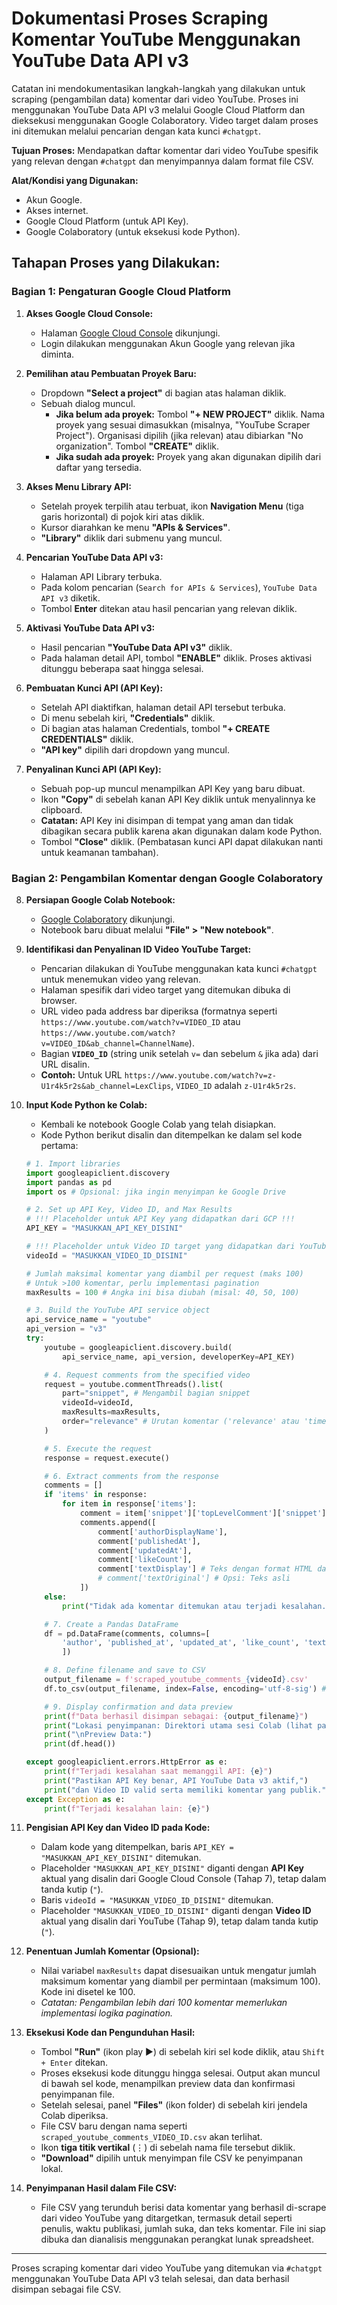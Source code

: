 # Dokumentasi Proses Scraping Komentar YouTube Menggunakan YouTube Data API v3

Catatan ini mendokumentasikan langkah-langkah yang dilakukan untuk scraping (pengambilan data) komentar dari video YouTube. Proses ini menggunakan YouTube Data API v3 melalui Google Cloud Platform dan dieksekusi menggunakan Google Colaboratory. Video target dalam proses ini ditemukan melalui pencarian dengan kata kunci `#chatgpt`.

**Tujuan Proses:** Mendapatkan daftar komentar dari video YouTube spesifik yang relevan dengan `#chatgpt` dan menyimpannya dalam format file CSV.

**Alat/Kondisi yang Digunakan:**
*   Akun Google.
*   Akses internet.
*   Google Cloud Platform (untuk API Key).
*   Google Colaboratory (untuk eksekusi kode Python).

## Tahapan Proses yang Dilakukan:

### Bagian 1: Pengaturan Google Cloud Platform

1.  **Akses Google Cloud Console:**
    *   Halaman [Google Cloud Console](https://console.cloud.google.com/) dikunjungi.
    *   Login dilakukan menggunakan Akun Google yang relevan jika diminta.

2.  **Pemilihan atau Pembuatan Proyek Baru:**
    *   Dropdown **"Select a project"** di bagian atas halaman diklik.
    *   Sebuah dialog muncul.
        *   **Jika belum ada proyek:** Tombol **"+ NEW PROJECT"** diklik. Nama proyek yang sesuai dimasukkan (misalnya, "YouTube Scraper Project"). Organisasi dipilih (jika relevan) atau dibiarkan "No organization". Tombol **"CREATE"** diklik.
        *   **Jika sudah ada proyek:** Proyek yang akan digunakan dipilih dari daftar yang tersedia.

3.  **Akses Menu Library API:**
    *   Setelah proyek terpilih atau terbuat, ikon **Navigation Menu** (tiga garis horizontal) di pojok kiri atas diklik.
    *   Kursor diarahkan ke menu **"APIs & Services"**.
    *   **"Library"** diklik dari submenu yang muncul.

4.  **Pencarian YouTube Data API v3:**
    *   Halaman API Library terbuka.
    *   Pada kolom pencarian (`Search for APIs & Services`), `YouTube Data API v3` diketik.
    *   Tombol **Enter** ditekan atau hasil pencarian yang relevan diklik.

5.  **Aktivasi YouTube Data API v3:**
    *   Hasil pencarian **"YouTube Data API v3"** diklik.
    *   Pada halaman detail API, tombol **"ENABLE"** diklik. Proses aktivasi ditunggu beberapa saat hingga selesai.

6.  **Pembuatan Kunci API (API Key):**
    *   Setelah API diaktifkan, halaman detail API tersebut terbuka.
    *   Di menu sebelah kiri, **"Credentials"** diklik.
    *   Di bagian atas halaman Credentials, tombol **"+ CREATE CREDENTIALS"** diklik.
    *   **"API key"** dipilih dari dropdown yang muncul.

7.  **Penyalinan Kunci API (API Key):**
    *   Sebuah pop-up muncul menampilkan API Key yang baru dibuat.
    *   Ikon **"Copy"** di sebelah kanan API Key diklik untuk menyalinnya ke clipboard.
    *   **Catatan:** API Key ini disimpan di tempat yang aman dan tidak dibagikan secara publik karena akan digunakan dalam kode Python.
    *   Tombol **"Close"** diklik. (Pembatasan kunci API dapat dilakukan nanti untuk keamanan tambahan).

### Bagian 2: Pengambilan Komentar dengan Google Colaboratory

8.  **Persiapan Google Colab Notebook:**
    *   [Google Colaboratory](https://colab.research.google.com/) dikunjungi.
    *   Notebook baru dibuat melalui **"File" > "New notebook"**.

9.  **Identifikasi dan Penyalinan ID Video YouTube Target:**
    *   Pencarian dilakukan di YouTube menggunakan kata kunci `#chatgpt` untuk menemukan video yang relevan.
    *   Halaman spesifik dari video target yang ditemukan dibuka di browser.
    *   URL video pada address bar diperiksa (formatnya seperti `https://www.youtube.com/watch?v=VIDEO_ID` atau `https://www.youtube.com/watch?v=VIDEO_ID&ab_channel=ChannelName`).
    *   Bagian **`VIDEO_ID`** (string unik setelah `v=` dan sebelum `&` jika ada) dari URL disalin.
    *   **Contoh:** Untuk URL `https://www.youtube.com/watch?v=z-U1r4k5r2s&ab_channel=LexClips`, `VIDEO_ID` adalah `z-U1r4k5r2s`.

10. **Input Kode Python ke Colab:**
    *   Kembali ke notebook Google Colab yang telah disiapkan.
    *   Kode Python berikut disalin dan ditempelkan ke dalam sel kode pertama:

    ```python
    # 1. Import libraries
    import googleapiclient.discovery
    import pandas as pd
    import os # Opsional: jika ingin menyimpan ke Google Drive

    # 2. Set up API Key, Video ID, and Max Results
    # !!! Placeholder untuk API Key yang didapatkan dari GCP !!!
    API_KEY = "MASUKKAN_API_KEY_DISINI"

    # !!! Placeholder untuk Video ID target yang didapatkan dari YouTube !!!
    videoId = "MASUKKAN_VIDEO_ID_DISINI"

    # Jumlah maksimal komentar yang diambil per request (maks 100)
    # Untuk >100 komentar, perlu implementasi pagination
    maxResults = 100 # Angka ini bisa diubah (misal: 40, 50, 100)

    # 3. Build the YouTube API service object
    api_service_name = "youtube"
    api_version = "v3"
    try:
        youtube = googleapiclient.discovery.build(
            api_service_name, api_version, developerKey=API_KEY)

        # 4. Request comments from the specified video
        request = youtube.commentThreads().list(
            part="snippet", # Mengambil bagian snippet
            videoId=videoId,
            maxResults=maxResults,
            order="relevance" # Urutan komentar ('relevance' atau 'time')
        )

        # 5. Execute the request
        response = request.execute()

        # 6. Extract comments from the response
        comments = []
        if 'items' in response:
            for item in response['items']:
                comment = item['snippet']['topLevelComment']['snippet']
                comments.append([
                    comment['authorDisplayName'],
                    comment['publishedAt'],
                    comment['updatedAt'],
                    comment['likeCount'],
                    comment['textDisplay'] # Teks dengan format HTML dasar
                    # comment['textOriginal'] # Opsi: Teks asli
                ])
        else:
            print("Tidak ada komentar ditemukan atau terjadi kesalahan.")

        # 7. Create a Pandas DataFrame
        df = pd.DataFrame(comments, columns=[
            'author', 'published_at', 'updated_at', 'like_count', 'text'
            ])

        # 8. Define filename and save to CSV
        output_filename = f'scraped_youtube_comments_{videoId}.csv'
        df.to_csv(output_filename, index=False, encoding='utf-8-sig') # encoding utf-8-sig

        # 9. Display confirmation and data preview
        print(f"Data berhasil disimpan sebagai: {output_filename}")
        print("Lokasi penyimpanan: Direktori utama sesi Colab (lihat panel Files di kiri).")
        print("\nPreview Data:")
        print(df.head())

    except googleapiclient.errors.HttpError as e:
        print(f"Terjadi kesalahan saat memanggil API: {e}")
        print("Pastikan API Key benar, API YouTube Data v3 aktif,")
        print("dan Video ID valid serta memiliki komentar yang publik.")
    except Exception as e:
        print(f"Terjadi kesalahan lain: {e}")

    ```

11. **Pengisian API Key dan Video ID pada Kode:**
    *   Dalam kode yang ditempelkan, baris `API_KEY = "MASUKKAN_API_KEY_DISINI"` ditemukan.
    *   Placeholder `"MASUKKAN_API_KEY_DISINI"` diganti dengan **API Key** aktual yang disalin dari Google Cloud Console (Tahap 7), tetap dalam tanda kutip (`"`).
    *   Baris `videoId = "MASUKKAN_VIDEO_ID_DISINI"` ditemukan.
    *   Placeholder `"MASUKKAN_VIDEO_ID_DISINI"` diganti dengan **Video ID** aktual yang disalin dari YouTube (Tahap 9), tetap dalam tanda kutip (`"`).

12. **Penentuan Jumlah Komentar (Opsional):**
    *   Nilai variabel `maxResults` dapat disesuaikan untuk mengatur jumlah maksimum komentar yang diambil per permintaan (maksimum 100). Kode ini disetel ke 100.
    *   *Catatan: Pengambilan lebih dari 100 komentar memerlukan implementasi logika *pagination*.*

13. **Eksekusi Kode dan Pengunduhan Hasil:**
    *   Tombol **"Run"** (ikon play ►) di sebelah kiri sel kode diklik, atau `Shift + Enter` ditekan.
    *   Proses eksekusi kode ditunggu hingga selesai. Output akan muncul di bawah sel kode, menampilkan preview data dan konfirmasi penyimpanan file.
    *   Setelah selesai, panel **"Files"** (ikon folder) di sebelah kiri jendela Colab diperiksa.
    *   File CSV baru dengan nama seperti `scraped_youtube_comments_VIDEO_ID.csv` akan terlihat.
    *   Ikon **tiga titik vertikal** (⋮) di sebelah nama file tersebut diklik.
    *   **"Download"** dipilih untuk menyimpan file CSV ke penyimpanan lokal.

14. **Penyimpanan Hasil dalam File CSV:**
    *   File CSV yang terunduh berisi data komentar yang berhasil di-scrape dari video YouTube yang ditargetkan, termasuk detail seperti penulis, waktu publikasi, jumlah suka, dan teks komentar. File ini siap dibuka dan dianalisis menggunakan perangkat lunak spreadsheet.

---

Proses scraping komentar dari video YouTube yang ditemukan via `#chatgpt` menggunakan YouTube Data API v3 telah selesai, dan data berhasil disimpan sebagai file CSV.
